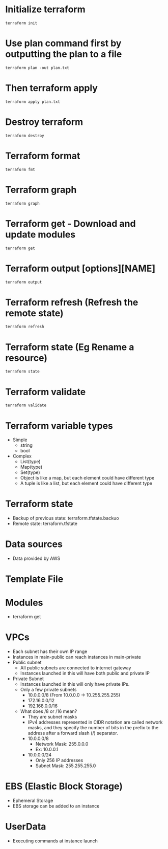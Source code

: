 # Initialize terraform 
`terraform init`

# Use plan command first by outputting the plan to a file
`terraform plan -out plan.txt`

# Then terraform apply
`terraform apply plan.txt`

# Destroy terraform
`terraform destroy`

# Terraform format
`terraform fmt`

# Terraform graph
`terraform graph`

# Terraform get - Download and update modules
`terraform get`

# Terraform output [options][NAME]
`terraform output`

# Terraform refresh (Refresh the remote state)
`terraform refresh`

# Terraform state (Eg Rename a resource)
`terraform state` 

# Terraform validate
`terraform validate`

# Terraform variable types
 * Simple
   * string
   * bool
 * Complex
   * List(type)
   * Map(type)
   * Set(type)
   * Object is like a map, but each element could have different type
   * A tuple is like a list, but each element could have different type

# Terraform state
   * Backup of previous state: terraform.tfstate.backuo
   * Remote state: terraform.tfstate

# Data sources
   * Data provided by AWS

# Template File
# Modules
   * terraform get
# VPCs
   * Each subnet has their own IP range
   * Instances in main-public can reach instances in main-private
   * Public subnet
     * All public subnets are connected to internet gateway 
     * Instances launched in this will have both public and private IP
   * Private Subnet
     * Instances launched in this will only have private IPs.
     * Only a few private subnets
       * 10.0.0.0/8 (From 10.0.0.0 -> 10.255.255.255)
       * 172.16.0.0/12
       * 192.168.0.0/16
     * What does /8 or /16 mean?
       * They are subnet masks 
       * IPv4 addresses represented in CIDR notation are called network masks, and they specify the number of bits in the prefix to the 
       address after a forward slash (/) separator.
       * 10.0.0.0/8
         * Network Mask: 255.0.0.0
         * Ex: 10.0.0.1
       * 10.0.0.0/24
         * Only 256 IP addresses
         * Subnet Mask: 255.255.255.0

# EBS (Elastic Block Storage)
  * Ephemeral Storage 
  * EBS storage can be added to an instance

# UserData
  * Executing commands at instance launch
